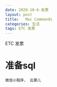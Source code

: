 ```yaml
---
date: 2020-10-6-发票
layout: post
title:   Mac Commands
categories: 生活
tags: ETC 发票 
---
```


ETC 发票

# 准备sql
```
微信小程序， 云票儿
```
